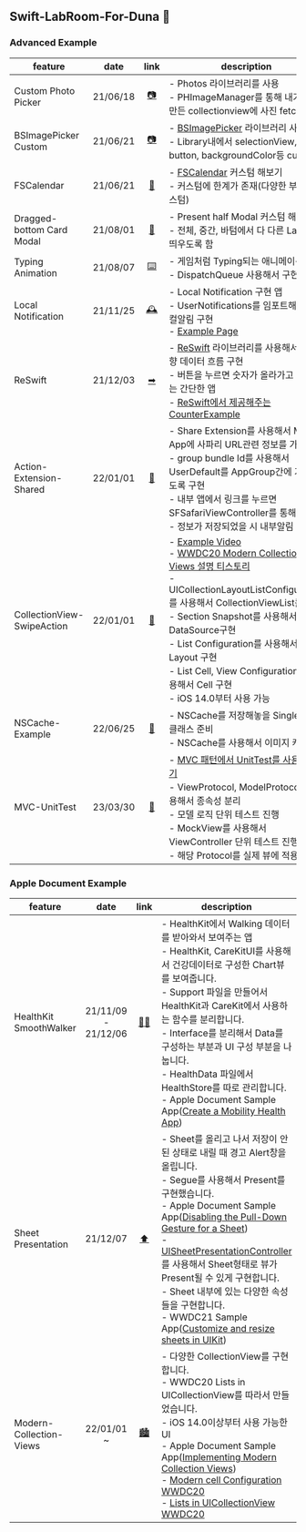 ## Swift-LabRoom-For-Duna 🔮

### Advanced Example
| feature |date |link |description |
|----|:---:|:----:|----|
|Custom Photo Picker|21/06/18|[📷](https://github.com/YoonAh-dev/Swift-LabRoom-For-Duna/tree/main/Advanced/PhotoPicker)| - Photos 라이브러리를 사용 <br/> - PHImageManager를 통해 내가 직접 만든 collectionview에 사진 fetch
|BSImagePicker Custom|21/06/21|[📷](https://github.com/YoonAh-dev/Swift-LabRoom-For-Duna/tree/main/Advanced/BSPhotoPicker)| - [BSImagePicker](https://github.com/mikaoj/BSImagePicker) 라이브러리 사용 <br/> - Library내에서 selectionView, button, backgroundColor등 custom
|FSCalendar|21/06/21|[📅](https://github.com/YoonAh-dev/Swift-LabRoom-For-Duna/tree/main/Advanced/CustomFSCanlendar)| - [FSCalendar](https://github.com/WenchaoD/FSCalendar) 커스텀 해보기 <br/> - 커스텀에 한계가 존재(다양한 부분 커스텀)
|Dragged-bottom Card Modal|21/08/01|[📃](https://github.com/YoonAh-dev/Swift-LabRoom-For-Duna/tree/main/Advanced/DraggedModalTest)| - Present half Modal 커스텀 해보기<br/> - 전체, 중간, 바텀에서 다 다른 Label를 띄우도록 함<br/>
|Typing Animation|21/08/07|[⌨️](https://github.com/YoonAh-dev/Swift-LabRoom-For-Duna/tree/main/Advanced/TypingAnimationTest)| - 게임처럼 Typing되는 애니메이션 구현<br/> - DispatchQueue 사용해서 구현 <br/>
|Local Notification|21/11/25|[🕰](https://github.com/YoonAh-dev/Swift-LabRoom-For-Duna/tree/main/Advanced/LocalNotification)| - Local Notification 구현 앱 <br/> - UserNotifications를 임포트해서 로컬알림 구현 <br/> - [Example Page](https://onelife2live.tistory.com/33) <br/>
|ReSwift|21/12/03|[➡](https://github.com/YoonAh-dev/Swift-LabRoom-For-Duna/tree/main/Advanced/Counting-ReSwift)| - [ReSwift](https://github.com/ReSwift/ReSwift) 라이브러리를 사용해서 단방향 데이터 흐름 구현 <br/> - 버튼을 누르면 숫자가 올라가고 내려가는 간단한 앱 <br/> - [ReSwift에서 제공해주는 CounterExample](https://github.com/ReSwift/CounterExample) <br/>
|Action-Extension-Shared|22/01/01|[🤲](https://github.com/YoonAh-dev/Swift-LabRoom-For-Duna/tree/main/Advanced/Action-Extension-Shared)| - Share Extension를 사용해서 Main App에 사파리 URL관련 정보를 가져오기 <br/> - group bundle Id를 사용해서 UserDefault를 AppGroup간에 가능하도록 구현 <br/> - 내부 앱에서 링크를 누르면 SFSafariViewController를 통해서 이동<br/> - 정보가 저장되었을 시 내부알림 전송<br/>
|CollectionView-SwipeAction|22/01/01|[🌈](https://github.com/YoonAh-dev/Swift-LabRoom-For-Duna/tree/main/Advanced/CollectionView-SwipeAction)| - [Example Video](https://www.youtube.com/watch?v=FU89D_n6d5Y) <br/> - [WWDC20 Modern Collection Views 설명 티스토리](https://shoveller.tistory.com/entry/WWDC20-Lists-in-UICollectionView) <br/> - UICollectionLayoutListConfiguration를 사용해서 CollectionViewList를 구현 <br/> - Section Snapshot를 사용해서 DataSource구현 <br/> - List Configuration를 사용해서 Layout 구현 <br/> - List Cell, View Configuration를 사용해서 Cell 구현 <br/> - iOS 14.0부터 사용 가능 
|NSCache-Example|22/06/25|[💾](https://github.com/YoonAh-dev/Swift-LabRoom-For-Duna/tree/main/Advanced/NSCache-Example) | - NSCache를 저장해놓을 Singleton 클래스 준비 <br/> - NSCache를 사용해서 이미지 캐싱 <br/>
|MVC-UnitTest|23/03/30|[🧪](https://github.com/YoonAh-dev/Swift-LabRoom-For-Duna/tree/main/Advanced/Account) | - [MVC 패턴에서 UnitTest를 사용해보기](https://yoonah-dev.oopy.io/d9e1cbd7-dbaa-4424-8d52-41f258c49a4e) <br/> - ViewProtocol, ModelProtocol를 사용해서 종속성 분리 <br/> - 모델 로직 단위 테스트 진행 <br/> - MockView를 사용해서 ViewController 단위 테스트 진행 <br/> - 해당 Protocol를 실제 뷰에 적용해보기

### Apple Document Example
| feature |date |link |description |
|----|:---:|:----:|----|
|HealthKit SmoothWalker|21/11/09 - 21/12/06 |[🏋️‍♀️](https://github.com/YoonAh-dev/Swift-LabRoom-For-Duna/tree/main/Apple%20Document/HealthKit-Practice)| - HealthKit에서 Walking 데이터를 받아와서 보여주는 앱 <br/> - HealthKit, CareKitUI를 사용해서 건강데이터로 구성한 Chart뷰를 보여줍니다. <br/> - Support 파일을 만들어서 HealthKit과 CareKit에서 사용하는 함수를 분리합니다. <br/> - Interface를 분리해서 Data를 구성하는 부분과 UI 구성 부분을 나눕니다. <br/> - HealthData 파일에서 HealthStore를 따로 관리합니다. <br/> - Apple Document Sample App([Create a Mobility Health App](https://developer.apple.com/documentation/healthkit/creating_a_mobility_health_app)) <br/>
|Sheet Presentation|21/12/07|[⬆](https://github.com/YoonAh-dev/Swift-LabRoom-For-Duna/tree/main/Apple%20Document/SheetPresentation-Example)| - Sheet를 올리고 나서 저장이 안된 상태로 내릴 때 경고 Alert창을 올립니다. <br/> - Segue를 사용해서 Present를 구현했습니다. <br/> - Apple Document Sample App([Disabling the Pull-Down Gesture for a Sheet](https://developer.apple.com/documentation/uikit/view_controllers/disabling_the_pull-down_gesture_for_a_sheet)) <br/> - [UISheetPresentationController](https://developer.apple.com/documentation/uikit/uisheetpresentationcontroller)를 사용해서 Sheet형태로 뷰가 Present될 수 있게 구현합니다. <br/> - Sheet 내부에 있는 다양한 속성들을 구현합니다. <br/> - WWDC21 Sample App([Customize and resize sheets in UIKit](https://developer.apple.com/videos/play/wwdc2021/10063/?time=237)) <br/>
|Modern-Collection-Views|22/01/01 ~|[🏙](https://github.com/YoonAh-dev/Swift-LabRoom-For-Duna/tree/main/Apple%20Document/Modern-Collection-Views)| - 다양한 CollectionView를 구현합니다. <br/> - WWDC20 Lists in UICollectionView를 따라서 만들었습니다. <br/> - iOS 14.0이상부터 사용 가능한 UI <br/> - Apple Document Sample App([Implementing Modern Collection Views](https://developer.apple.com/documentation/uikit/views_and_controls/collection_views/implementing_modern_collection_views)) <br/> - [Modern cell Configuration WWDC20](https://developer.apple.com/videos/play/wwdc2020/10027) <br/> - [Lists in UICollectionView WWDC20](https://developer.apple.com/videos/play/wwdc2020/10026/)
